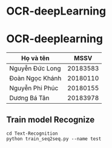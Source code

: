 # OCR-deepLearning

# OCR-deeplearning
| Họ và tên        | MSSV       |
| -------------    | ---------- |
| Nguyễn Đức Long  | 20183583   |
| Đoàn Ngọc Khánh  | 20180110   |
| Nguyễn Phi Phúc  | 20180155   |
| Dương Bá Tân     | 20183978   |

## Train model Recognize 
```
cd Text-Recognition
python train_seq2seq.py --name test 
```

